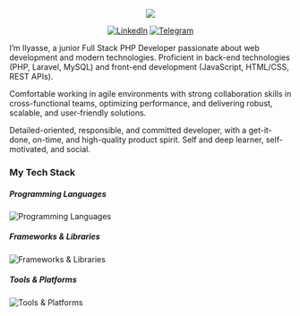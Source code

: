 <p align="center">
  <a href="https://github.com/DenverCoder1/readme-typing-svg"><img src="https://readme-typing-svg.herokuapp.com?font=Time+New+Roman&color=white&size=25&center=true&vCenter=true&width=600&height=100&lines=Hi+there%2C+I'm+Ilyasse+Aldidi;Full+stack+developer,;Computer+Science+Student+at+42+School,;Active+Learner,;Love+to+learn+new+stuffs..<3"></a>
</p>

<div align=center>
    <a href="https://www.linkedin.com/in/ilyassealdidi/"><img src="https://img.shields.io/badge/Linkedin-0077b5?style=flat&logo=linkedin" alt="LinkedIn" /></a>
    <!--<a href="https://www.upwork.com/freelancers/~0121ca7f3563e57c0b"><img src="https://img.shields.io/badge/Upwork-494949?style=flat&logo=upwork" alt="UpWork" /></a>-->
    <!--<a href="https://stackoverflow.com/users/11837259/ahmed-fathy"><img src="https://img.shields.io/badge/Stack Overflow-f48024?style=flat&logo=stackoverflow&logoColor=white" alt="Stack Overflow" /></a>-->
    <!--<a href="https://www.quora.com/profile/Ahmed-Fathy-616"><img src="https://img.shields.io/badge/Quora-B92B27?style=flat&logo=quora" alt="Quora" /></a>-->
    <a href="https://t.me/ilyassealdidi"><img src="https://img.shields.io/badge/Telegram-0088cc?style=flat&logo=telegram" alt="Telegram" /></a>
</div>

<p>
I’m Ilyasse, a junior Full Stack PHP Developer passionate about web development and modern technologies. Proficient in back-end technologies (PHP, Laravel, MySQL) and front-end development (JavaScript, HTML/CSS, REST APIs).

Comfortable working in agile environments with strong collaboration skills in cross-functional teams, optimizing performance, and delivering robust, scalable, and user-friendly solutions.

Detailed-oriented, responsible, and committed developer, with a get-it-done, on-time, and high-quality product spirit. Self and deep learner, self-motivated, and social. 
<!--Want to know more about me? [Check out my resume.](https://app.flowcv.com/resume/customization/)-->
</p>

### My Tech Stack
##### Programming Languages
![Programming Languages](https://skillicons.dev/icons?i=php,html,css,js,c,cpp,cs)
##### Frameworks & Libraries 
![Frameworks & Libraries](https://skillicons.dev/icons?i=laravel,bootstrap,vuejs,dotnet)
##### Tools & Platforms
![Tools & Platforms](https://skillicons.dev/icons?i=docker,git,github,mysql,linux)
